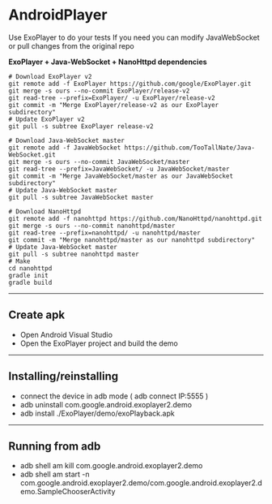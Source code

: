 # AndroidPlayer

Use ExoPlayer to do your tests
If you need you can modify JavaWebSocket or pull changes from the original repo

**ExoPlayer + Java-WebSocket + NanoHttpd dependencies**
```
# Download ExoPlayer v2
git remote add -f ExoPlayer https://github.com/google/ExoPlayer.git
git merge -s ours --no-commit ExoPlayer/release-v2
git read-tree --prefix=ExoPlayer/ -u ExoPlayer/release-v2
git commit -m "Merge ExoPlayer/release-v2 as our ExoPlayer subdirectory"
# Update ExoPlayer v2
git pull -s subtree ExoPlayer release-v2
```
```
# Download Java-WebSocket master
git remote add -f JavaWebSocket https://github.com/TooTallNate/Java-WebSocket.git
git merge -s ours --no-commit JavaWebSocket/master
git read-tree --prefix=JavaWebSocket/ -u JavaWebSocket/master
git commit -m "Merge JavaWebSocket/master as our JavaWebSocket subdirectory"
# Update Java-WebSocket master
git pull -s subtree JavaWebSocket master
```
```
# Download NanoHttpd
git remote add -f nanohttpd https://github.com/NanoHttpd/nanohttpd.git
git merge -s ours --no-commit nanohttpd/master
git read-tree --prefix=nanohttpd/ -u nanohttpd/master
git commit -m "Merge nanohttpd/master as our nanohttpd subdirectory"
# Update Java-WebSocket master
git pull -s subtree nanohttpd master
# Make 
cd nanohttpd
gradle init
gradle build
```

----------

Create apk
----------

 - Open Android Visual Studio
 - Open the ExoPlayer project and build the demo

----------

Installing/reinstalling
----------

 - connect the device in adb mode ( adb connect IP:5555 )
 - adb uninstall com.google.android.exoplayer2.demo
 - adb install ./ExoPlayer/demo/exoPlayback.apk
 
----------

Running from adb
----------

 - adb shell am kill com.google.android.exoplayer2.demo
 - adb shell am start -n com.google.android.exoplayer2.demo/com.google.android.exoplayer2.demo.SampleChooserActivity 
 

    